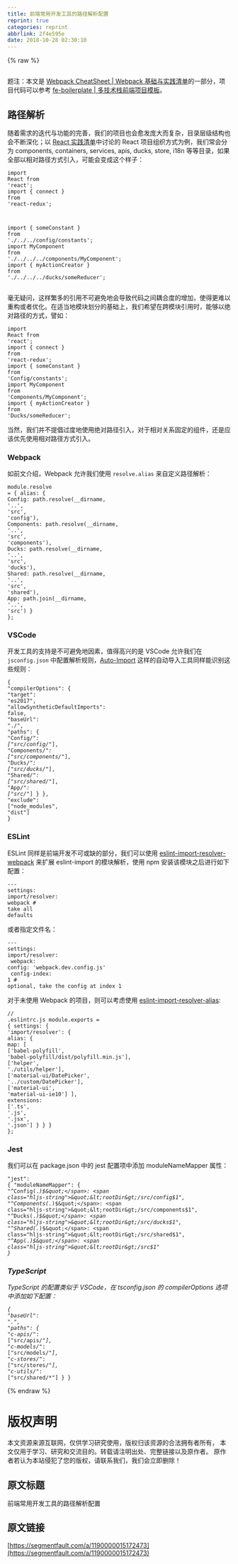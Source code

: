 ```yaml
---
title: 前端常用开发工具的路径解析配置
reprint: true
categories: reprint
abbrlink: 2f4e595e
date: 2018-10-28 02:30:10
---
```


{% raw %}
<p><span class="img-wrap"><img data-src="/img/remote/1460000015172478" src="https://static.alili.tech/img/remote/1460000015172478" alt="" title="" style="cursor:pointer;display:inline"></span></p><p>&#x9898;&#x6CE8;&#xFF1A;&#x672C;&#x6587;&#x662F; <a href="https://github.com/wxyyxc1992/Awesome-CheatSheet/blob/master/Web/DevPractices/Bundler/Webpack-CheatSheet.md" rel="nofollow noreferrer" target="_blank">Webpack CheatSheet | Webpack &#x57FA;&#x7840;&#x4E0E;&#x5B9E;&#x8DF5;&#x6E05;&#x5355;</a>&#x7684;&#x4E00;&#x90E8;&#x5206;&#xFF0C;&#x9879;&#x76EE;&#x4EE3;&#x7801;&#x53EF;&#x4EE5;&#x53C2;&#x8003; <a href="https://github.com/wxyyxc1992/fe-boilerplate" rel="nofollow noreferrer" target="_blank">fe-boilerplate | &#x591A;&#x6280;&#x672F;&#x6808;&#x524D;&#x7AEF;&#x9879;&#x76EE;&#x6A21;&#x677F;</a>&#x3002;</p><h2 id="articleHeader0">&#x8DEF;&#x5F84;&#x89E3;&#x6790;</h2><p>&#x968F;&#x7740;&#x9700;&#x6C42;&#x7684;&#x8FED;&#x4EE3;&#x4E0E;&#x529F;&#x80FD;&#x7684;&#x5B8C;&#x5584;&#xFF0C;&#x6211;&#x4EEC;&#x7684;&#x9879;&#x76EE;&#x4E5F;&#x4F1A;&#x6108;&#x53D1;&#x5E9E;&#x5927;&#x800C;&#x590D;&#x6742;&#xFF0C;&#x76EE;&#x5F55;&#x5C42;&#x7EA7;&#x7ED3;&#x6784;&#x4E5F;&#x4F1A;&#x4E0D;&#x65AD;&#x6DF1;&#x5316;&#xFF1B;&#x4EE5; <a href="https://parg.co/YWj" rel="nofollow noreferrer" target="_blank">React &#x5B9E;&#x8DF5;&#x6E05;&#x5355;</a>&#x4E2D;&#x8BA8;&#x8BBA;&#x7684; React &#x9879;&#x76EE;&#x7EC4;&#x7EC7;&#x65B9;&#x5F0F;&#x4E3A;&#x4F8B;&#xFF0C;&#x6211;&#x4EEC;&#x5E38;&#x4F1A;&#x5206;&#x4E3A; components, containers, services, apis, ducks, store, i18n &#x7B49;&#x7B49;&#x76EE;&#x5F55;&#xFF0C;&#x5982;&#x679C;&#x5168;&#x90E8;&#x4EE5;&#x76F8;&#x5BF9;&#x8DEF;&#x5F84;&#x65B9;&#x5F0F;&#x5F15;&#x5165;&#xFF0C;&#x53EF;&#x80FD;&#x4F1A;&#x53D8;&#x6210;&#x8FD9;&#x4E2A;&#x6837;&#x5B50;&#xFF1A;</p><div class="widget-codetool" style="display:none"><div class="widget-codetool--inner"><span class="selectCode code-tool" data-toggle="tooltip" data-placement="top" title="" data-original-title="&#x5168;&#x9009;"></span> <span type="button" class="copyCode code-tool" data-toggle="tooltip" data-placement="top" data-clipboard-text="import React from &apos;react&apos;;
import { connect } from &apos;react-redux&apos;;

import { someConstant } from &apos;./../../config/constants&apos;;
import MyComponent from &apos;./../../../components/MyComponent&apos;;
import { myActionCreator } from &apos;./../../../ducks/someReducer&apos;;" title="" data-original-title="&#x590D;&#x5236;"></span> <span type="button" class="saveToNote code-tool" data-toggle="tooltip" data-placement="top" title="" data-original-title="&#x653E;&#x8FDB;&#x7B14;&#x8BB0;"></span></div></div><pre class="javascript hljs"><code class="js"><span class="hljs-keyword">import</span> React <span class="hljs-keyword">from</span> <span class="hljs-string">&apos;react&apos;</span>;
<span class="hljs-keyword">import</span> { connect } <span class="hljs-keyword">from</span> <span class="hljs-string">&apos;react-redux&apos;</span>;

<span class="hljs-keyword">import</span> { someConstant } <span class="hljs-keyword">from</span> <span class="hljs-string">&apos;./../../config/constants&apos;</span>;
<span class="hljs-keyword">import</span> MyComponent <span class="hljs-keyword">from</span> <span class="hljs-string">&apos;./../../../components/MyComponent&apos;</span>;
<span class="hljs-keyword">import</span> { myActionCreator } <span class="hljs-keyword">from</span> <span class="hljs-string">&apos;./../../../ducks/someReducer&apos;</span>;</code></pre><p>&#x6BEB;&#x65E0;&#x7591;&#x95EE;&#xFF0C;&#x8FD9;&#x6837;&#x7E41;&#x591A;&#x7684;&#x5F15;&#x7528;&#x4E0D;&#x53EF;&#x907F;&#x514D;&#x5730;&#x4F1A;&#x5BFC;&#x81F4;&#x4EE3;&#x7801;&#x4E4B;&#x95F4;&#x8026;&#x5408;&#x5EA6;&#x7684;&#x589E;&#x52A0;&#xFF0C;&#x4F7F;&#x5F97;&#x66F4;&#x96BE;&#x4EE5;&#x91CD;&#x6784;&#x6216;&#x8005;&#x4F18;&#x5316;&#x3002;&#x5728;&#x9002;&#x5F53;&#x5730;&#x6A21;&#x5757;&#x5212;&#x5206;&#x7684;&#x57FA;&#x7840;&#x4E0A;&#xFF0C;&#x6211;&#x4EEC;&#x5E0C;&#x671B;&#x5728;&#x8DE8;&#x6A21;&#x5757;&#x5F15;&#x7528;&#x65F6;&#xFF0C;&#x80FD;&#x591F;&#x4EE5;&#x7EDD;&#x5BF9;&#x8DEF;&#x5F84;&#x7684;&#x65B9;&#x5F0F;&#xFF0C;&#x8B6C;&#x5982;&#xFF1A;</p><div class="widget-codetool" style="display:none"><div class="widget-codetool--inner"><span class="selectCode code-tool" data-toggle="tooltip" data-placement="top" title="" data-original-title="&#x5168;&#x9009;"></span> <span type="button" class="copyCode code-tool" data-toggle="tooltip" data-placement="top" data-clipboard-text="import React from &apos;react&apos;;
import { connect } from &apos;react-redux&apos;;
import { someConstant } from &apos;Config/constants&apos;;
import MyComponent from &apos;Components/MyComponent&apos;;
import { myActionCreator } from &apos;Ducks/someReducer&apos;;" title="" data-original-title="&#x590D;&#x5236;"></span> <span type="button" class="saveToNote code-tool" data-toggle="tooltip" data-placement="top" title="" data-original-title="&#x653E;&#x8FDB;&#x7B14;&#x8BB0;"></span></div></div><pre class="javascript hljs"><code class="js"><span class="hljs-keyword">import</span> React <span class="hljs-keyword">from</span> <span class="hljs-string">&apos;react&apos;</span>;
<span class="hljs-keyword">import</span> { connect } <span class="hljs-keyword">from</span> <span class="hljs-string">&apos;react-redux&apos;</span>;
<span class="hljs-keyword">import</span> { someConstant } <span class="hljs-keyword">from</span> <span class="hljs-string">&apos;Config/constants&apos;</span>;
<span class="hljs-keyword">import</span> MyComponent <span class="hljs-keyword">from</span> <span class="hljs-string">&apos;Components/MyComponent&apos;</span>;
<span class="hljs-keyword">import</span> { myActionCreator } <span class="hljs-keyword">from</span> <span class="hljs-string">&apos;Ducks/someReducer&apos;</span>;</code></pre><p>&#x5F53;&#x7136;&#xFF0C;&#x6211;&#x4EEC;&#x5E76;&#x4E0D;&#x63D0;&#x5021;&#x8FC7;&#x5EA6;&#x5730;&#x4F7F;&#x7528;&#x7EDD;&#x5BF9;&#x8DEF;&#x5F84;&#x5F15;&#x5165;&#xFF0C;&#x5BF9;&#x4E8E;&#x76F8;&#x5BF9;&#x5173;&#x7CFB;&#x56FA;&#x5B9A;&#x7684;&#x7EC4;&#x4EF6;&#xFF0C;&#x8FD8;&#x662F;&#x5E94;&#x8BE5;&#x4F18;&#x5148;&#x4F7F;&#x7528;&#x76F8;&#x5BF9;&#x8DEF;&#x5F84;&#x65B9;&#x5F0F;&#x5F15;&#x5165;&#x3002;</p><h3 id="articleHeader1">Webpack</h3><p>&#x5982;&#x524D;&#x6587;&#x4ECB;&#x7ECD;&#xFF0C;Webpack &#x5141;&#x8BB8;&#x6211;&#x4EEC;&#x4F7F;&#x7528; <code>resolve.alias</code> &#x6765;&#x81EA;&#x5B9A;&#x4E49;&#x8DEF;&#x5F84;&#x89E3;&#x6790;&#xFF1A;</p><div class="widget-codetool" style="display:none"><div class="widget-codetool--inner"><span class="selectCode code-tool" data-toggle="tooltip" data-placement="top" title="" data-original-title="&#x5168;&#x9009;"></span> <span type="button" class="copyCode code-tool" data-toggle="tooltip" data-placement="top" data-clipboard-text="module.resolve = {
  alias: {
    Config: path.resolve(__dirname, &apos;..&apos;, &apos;src&apos;, &apos;config&apos;),
    Components: path.resolve(__dirname, &apos;..&apos;, &apos;src&apos;, &apos;components&apos;),
    Ducks: path.resolve(__dirname, &apos;..&apos;, &apos;src&apos;, &apos;ducks&apos;),
    Shared: path.resolve(__dirname, &apos;..&apos;, &apos;src&apos;, &apos;shared&apos;),
    App: path.join(__dirname, &apos;..&apos;, &apos;src&apos;)
  }
};" title="" data-original-title="&#x590D;&#x5236;"></span> <span type="button" class="saveToNote code-tool" data-toggle="tooltip" data-placement="top" title="" data-original-title="&#x653E;&#x8FDB;&#x7B14;&#x8BB0;"></span></div></div><pre class="javascript hljs"><code class="js"><span class="hljs-built_in">module</span>.resolve = {
  <span class="hljs-attr">alias</span>: {
    <span class="hljs-attr">Config</span>: path.resolve(__dirname, <span class="hljs-string">&apos;..&apos;</span>, <span class="hljs-string">&apos;src&apos;</span>, <span class="hljs-string">&apos;config&apos;</span>),
    <span class="hljs-attr">Components</span>: path.resolve(__dirname, <span class="hljs-string">&apos;..&apos;</span>, <span class="hljs-string">&apos;src&apos;</span>, <span class="hljs-string">&apos;components&apos;</span>),
    <span class="hljs-attr">Ducks</span>: path.resolve(__dirname, <span class="hljs-string">&apos;..&apos;</span>, <span class="hljs-string">&apos;src&apos;</span>, <span class="hljs-string">&apos;ducks&apos;</span>),
    <span class="hljs-attr">Shared</span>: path.resolve(__dirname, <span class="hljs-string">&apos;..&apos;</span>, <span class="hljs-string">&apos;src&apos;</span>, <span class="hljs-string">&apos;shared&apos;</span>),
    <span class="hljs-attr">App</span>: path.join(__dirname, <span class="hljs-string">&apos;..&apos;</span>, <span class="hljs-string">&apos;src&apos;</span>)
  }
};</code></pre><h3 id="articleHeader2">VSCode</h3><p>&#x5F00;&#x53D1;&#x5DE5;&#x5177;&#x7684;&#x652F;&#x6301;&#x662F;&#x4E0D;&#x53EF;&#x907F;&#x514D;&#x5730;&#x56E0;&#x7D20;&#xFF0C;&#x503C;&#x5F97;&#x9AD8;&#x5174;&#x7684;&#x662F; VSCode &#x5141;&#x8BB8;&#x6211;&#x4EEC;&#x5728; <code>jsconfig.json</code> &#x4E2D;&#x914D;&#x7F6E;&#x89E3;&#x6790;&#x89C4;&#x5219;&#xFF0C;<a href="https://github.com/soates/Auto-Import" rel="nofollow noreferrer" target="_blank">Auto-Import</a> &#x8FD9;&#x6837;&#x7684;&#x81EA;&#x52A8;&#x5BFC;&#x5165;&#x5DE5;&#x5177;&#x540C;&#x6837;&#x80FD;&#x8BC6;&#x522B;&#x8FD9;&#x4E9B;&#x89C4;&#x5219;&#xFF1A;</p><div class="widget-codetool" style="display:none"><div class="widget-codetool--inner"><span class="selectCode code-tool" data-toggle="tooltip" data-placement="top" title="" data-original-title="&#x5168;&#x9009;"></span> <span type="button" class="copyCode code-tool" data-toggle="tooltip" data-placement="top" data-clipboard-text="{
  &quot;compilerOptions&quot;: {
    &quot;target&quot;: &quot;es2017&quot;,
    &quot;allowSyntheticDefaultImports&quot;: false,
    &quot;baseUrl&quot;: &quot;./&quot;,
    &quot;paths&quot;: {
      &quot;Config/*&quot;: [&quot;src/config/*&quot;],
      &quot;Components/*&quot;: [&quot;src/components/*&quot;],
      &quot;Ducks/*&quot;: [&quot;src/ducks/*&quot;],
      &quot;Shared/*&quot;: [&quot;src/shared/*&quot;],
      &quot;App/*&quot;: [&quot;src/*&quot;]
    }
  },
  &quot;exclude&quot;: [&quot;node_modules&quot;, &quot;dist&quot;]
}" title="" data-original-title="&#x590D;&#x5236;"></span> <span type="button" class="saveToNote code-tool" data-toggle="tooltip" data-placement="top" title="" data-original-title="&#x653E;&#x8FDB;&#x7B14;&#x8BB0;"></span></div></div><pre class="javascript hljs"><code class="js">{
  <span class="hljs-string">&quot;compilerOptions&quot;</span>: {
    <span class="hljs-string">&quot;target&quot;</span>: <span class="hljs-string">&quot;es2017&quot;</span>,
    <span class="hljs-string">&quot;allowSyntheticDefaultImports&quot;</span>: <span class="hljs-literal">false</span>,
    <span class="hljs-string">&quot;baseUrl&quot;</span>: <span class="hljs-string">&quot;./&quot;</span>,
    <span class="hljs-string">&quot;paths&quot;</span>: {
      <span class="hljs-string">&quot;Config/*&quot;</span>: [<span class="hljs-string">&quot;src/config/*&quot;</span>],
      <span class="hljs-string">&quot;Components/*&quot;</span>: [<span class="hljs-string">&quot;src/components/*&quot;</span>],
      <span class="hljs-string">&quot;Ducks/*&quot;</span>: [<span class="hljs-string">&quot;src/ducks/*&quot;</span>],
      <span class="hljs-string">&quot;Shared/*&quot;</span>: [<span class="hljs-string">&quot;src/shared/*&quot;</span>],
      <span class="hljs-string">&quot;App/*&quot;</span>: [<span class="hljs-string">&quot;src/*&quot;</span>]
    }
  },
  <span class="hljs-string">&quot;exclude&quot;</span>: [<span class="hljs-string">&quot;node_modules&quot;</span>, <span class="hljs-string">&quot;dist&quot;</span>]
}</code></pre><h3 id="articleHeader3">ESLint</h3><p>ESLint &#x540C;&#x6837;&#x662F;&#x524D;&#x7AEF;&#x5F00;&#x53D1;&#x4E0D;&#x53EF;&#x6216;&#x7F3A;&#x7684;&#x90E8;&#x5206;&#xFF0C;&#x6211;&#x4EEC;&#x53EF;&#x4EE5;&#x4F7F;&#x7528; <a href="https://www.npmjs.com/package/eslint-import-resolver-webpack" rel="nofollow noreferrer" target="_blank">eslint-import-resolver-webpack</a> &#x6765;&#x6269;&#x5C55; eslint-import &#x7684;&#x6A21;&#x5757;&#x89E3;&#x6790;&#xFF0C;&#x4F7F;&#x7528; npm &#x5B89;&#x88C5;&#x8BE5;&#x6A21;&#x5757;&#x4E4B;&#x540E;&#x8FDB;&#x884C;&#x5982;&#x4E0B;&#x914D;&#x7F6E;&#xFF1A;</p><div class="widget-codetool" style="display:none"><div class="widget-codetool--inner"><span class="selectCode code-tool" data-toggle="tooltip" data-placement="top" title="" data-original-title="&#x5168;&#x9009;"></span> <span type="button" class="copyCode code-tool" data-toggle="tooltip" data-placement="top" data-clipboard-text="---
settings:
  import/resolver: webpack  # take all defaults" title="" data-original-title="&#x590D;&#x5236;"></span> <span type="button" class="saveToNote code-tool" data-toggle="tooltip" data-placement="top" title="" data-original-title="&#x653E;&#x8FDB;&#x7B14;&#x8BB0;"></span></div></div><pre class="yaml hljs"><code class="yaml"><span class="hljs-meta">---</span>
<span class="hljs-attr">settings:</span>
  <span class="hljs-string">import/resolver:</span> <span class="hljs-string">webpack</span>  <span class="hljs-comment"># take all defaults</span></code></pre><p>&#x6216;&#x8005;&#x6307;&#x5B9A;&#x6587;&#x4EF6;&#x540D;&#xFF1A;</p><div class="widget-codetool" style="display:none"><div class="widget-codetool--inner"><span class="selectCode code-tool" data-toggle="tooltip" data-placement="top" title="" data-original-title="&#x5168;&#x9009;"></span> <span type="button" class="copyCode code-tool" data-toggle="tooltip" data-placement="top" data-clipboard-text="---
settings:
  import/resolver:
    webpack:
      config: &apos;webpack.dev.config.js&apos;
      config-index: 1   # optional, take the config at index 1" title="" data-original-title="&#x590D;&#x5236;"></span> <span type="button" class="saveToNote code-tool" data-toggle="tooltip" data-placement="top" title="" data-original-title="&#x653E;&#x8FDB;&#x7B14;&#x8BB0;"></span></div></div><pre class="yaml hljs"><code class="yaml"><span class="hljs-meta">---</span>
<span class="hljs-attr">settings:</span>
  <span class="hljs-string">import/resolver:</span>
<span class="hljs-attr">    webpack:</span>
<span class="hljs-attr">      config:</span> <span class="hljs-string">&apos;webpack.dev.config.js&apos;</span>
<span class="hljs-attr">      config-index:</span> <span class="hljs-number">1</span>   <span class="hljs-comment"># optional, take the config at index 1</span></code></pre><p>&#x5BF9;&#x4E8E;&#x672A;&#x4F7F;&#x7528; Webpack &#x7684;&#x9879;&#x76EE;&#xFF0C;&#x5219;&#x53EF;&#x4EE5;&#x8003;&#x8651;&#x4F7F;&#x7528; <a href="https://www.npmjs.com/package/eslint-import-resolver-alias" rel="nofollow noreferrer" target="_blank">eslint-import-resolver-alias</a>:</p><div class="widget-codetool" style="display:none"><div class="widget-codetool--inner"><span class="selectCode code-tool" data-toggle="tooltip" data-placement="top" title="" data-original-title="&#x5168;&#x9009;"></span> <span type="button" class="copyCode code-tool" data-toggle="tooltip" data-placement="top" data-clipboard-text="// .eslintrc.js
module.exports = {
  settings: {
    &apos;import/resolver&apos;: {
      alias: {
        map: [
          [&apos;babel-polyfill&apos;, &apos;babel-polyfill/dist/polyfill.min.js&apos;],
          [&apos;helper&apos;, &apos;./utils/helper&apos;],
          [&apos;material-ui/DatePicker&apos;, &apos;../custom/DatePicker&apos;],
          [&apos;material-ui&apos;, &apos;material-ui-ie10&apos;]
        ],
        extensions: [&apos;.ts&apos;, &apos;.js&apos;, &apos;.jsx&apos;, &apos;.json&apos;]
      }
    }
  }
};" title="" data-original-title="&#x590D;&#x5236;"></span> <span type="button" class="saveToNote code-tool" data-toggle="tooltip" data-placement="top" title="" data-original-title="&#x653E;&#x8FDB;&#x7B14;&#x8BB0;"></span></div></div><pre class="javascript hljs"><code class="js"><span class="hljs-comment">// .eslintrc.js</span>
<span class="hljs-built_in">module</span>.exports = {
  <span class="hljs-attr">settings</span>: {
    <span class="hljs-string">&apos;import/resolver&apos;</span>: {
      <span class="hljs-attr">alias</span>: {
        <span class="hljs-attr">map</span>: [
          [<span class="hljs-string">&apos;babel-polyfill&apos;</span>, <span class="hljs-string">&apos;babel-polyfill/dist/polyfill.min.js&apos;</span>],
          [<span class="hljs-string">&apos;helper&apos;</span>, <span class="hljs-string">&apos;./utils/helper&apos;</span>],
          [<span class="hljs-string">&apos;material-ui/DatePicker&apos;</span>, <span class="hljs-string">&apos;../custom/DatePicker&apos;</span>],
          [<span class="hljs-string">&apos;material-ui&apos;</span>, <span class="hljs-string">&apos;material-ui-ie10&apos;</span>]
        ],
        <span class="hljs-attr">extensions</span>: [<span class="hljs-string">&apos;.ts&apos;</span>, <span class="hljs-string">&apos;.js&apos;</span>, <span class="hljs-string">&apos;.jsx&apos;</span>, <span class="hljs-string">&apos;.json&apos;</span>]
      }
    }
  }
};</code></pre><h3 id="articleHeader4">Jest</h3><p>&#x6211;&#x4EEC;&#x53EF;&#x4EE5;&#x5728; package.json &#x4E2D;&#x7684; jest &#x914D;&#x7F6E;&#x9879;&#x4E2D;&#x6DFB;&#x52A0; moduleNameMapper &#x5C5E;&#x6027;&#xFF1A;</p><div class="widget-codetool" style="display:none"><div class="widget-codetool--inner"><span class="selectCode code-tool" data-toggle="tooltip" data-placement="top" title="" data-original-title="&#x5168;&#x9009;"></span> <span type="button" class="copyCode code-tool" data-toggle="tooltip" data-placement="top" data-clipboard-text="&quot;jest&quot;: {
  &quot;moduleNameMapper&quot;: {
    &quot;^Config(.*)$&quot;: &quot;&lt;rootDir&gt;/src/config$1&quot;,
    &quot;^Components(.*)$&quot;: &quot;&lt;rootDir&gt;/src/components$1&quot;,
    &quot;^Ducks(.*)$&quot;: &quot;&lt;rootDir&gt;/src/ducks$1&quot;,
    &quot;^Shared(.*)$&quot;: &quot;&lt;rootDir&gt;/src/shared$1&quot;,
    &quot;^App(.*)$&quot;: &quot;&lt;rootDir&gt;/src$1&quot;
}" title="" data-original-title="&#x590D;&#x5236;"></span> <span type="button" class="saveToNote code-tool" data-toggle="tooltip" data-placement="top" title="" data-original-title="&#x653E;&#x8FDB;&#x7B14;&#x8BB0;"></span></div></div><pre class="json hljs"><code class="json"><span class="hljs-string">&quot;jest&quot;</span>: {
  <span class="hljs-attr">&quot;moduleNameMapper&quot;</span>: {
    <span class="hljs-attr">&quot;^Config(.*)$&quot;</span>: <span class="hljs-string">&quot;&lt;rootDir&gt;/src/config$1&quot;</span>,
    <span class="hljs-attr">&quot;^Components(.*)$&quot;</span>: <span class="hljs-string">&quot;&lt;rootDir&gt;/src/components$1&quot;</span>,
    <span class="hljs-attr">&quot;^Ducks(.*)$&quot;</span>: <span class="hljs-string">&quot;&lt;rootDir&gt;/src/ducks$1&quot;</span>,
    <span class="hljs-attr">&quot;^Shared(.*)$&quot;</span>: <span class="hljs-string">&quot;&lt;rootDir&gt;/src/shared$1&quot;</span>,
    <span class="hljs-attr">&quot;^App(.*)$&quot;</span>: <span class="hljs-string">&quot;&lt;rootDir&gt;/src$1&quot;</span>
}</code></pre><h3 id="articleHeader5">TypeScript</h3><p>TypeScript &#x7684;&#x914D;&#x7F6E;&#x7C7B;&#x4F3C;&#x4E8E; VSCode&#xFF0C;&#x5728; tsconfig.json &#x7684; compilerOptions &#x9009;&#x9879;&#x4E2D;&#x6DFB;&#x52A0;&#x5982;&#x4E0B;&#x914D;&#x7F6E;&#xFF1A;</p><div class="widget-codetool" style="display:none"><div class="widget-codetool--inner"><span class="selectCode code-tool" data-toggle="tooltip" data-placement="top" title="" data-original-title="&#x5168;&#x9009;"></span> <span type="button" class="copyCode code-tool" data-toggle="tooltip" data-placement="top" data-clipboard-text="{
  &quot;baseUrl&quot;: &quot;.&quot;,
  &quot;paths&quot;: {
    &quot;c-apis/*&quot;: [&quot;src/apis/*&quot;],
    &quot;c-models/*&quot;: [&quot;src/models/*&quot;],
    &quot;c-stores/*&quot;: [&quot;src/stores/*&quot;],
    &quot;c-utils/*&quot;: [&quot;src/shared/*&quot;]
  }
}" title="" data-original-title="&#x590D;&#x5236;"></span> <span type="button" class="saveToNote code-tool" data-toggle="tooltip" data-placement="top" title="" data-original-title="&#x653E;&#x8FDB;&#x7B14;&#x8BB0;"></span></div></div><pre class="json hljs"><code class="json">{
  <span class="hljs-attr">&quot;baseUrl&quot;</span>: <span class="hljs-string">&quot;.&quot;</span>,
  <span class="hljs-attr">&quot;paths&quot;</span>: {
    <span class="hljs-attr">&quot;c-apis/*&quot;</span>: [<span class="hljs-string">&quot;src/apis/*&quot;</span>],
    <span class="hljs-attr">&quot;c-models/*&quot;</span>: [<span class="hljs-string">&quot;src/models/*&quot;</span>],
    <span class="hljs-attr">&quot;c-stores/*&quot;</span>: [<span class="hljs-string">&quot;src/stores/*&quot;</span>],
    <span class="hljs-attr">&quot;c-utils/*&quot;</span>: [<span class="hljs-string">&quot;src/shared/*&quot;</span>]
  }
}</code></pre>
{% endraw %}

# 版权声明
本文资源来源互联网，仅供学习研究使用，版权归该资源的合法拥有者所有，
本文仅用于学习、研究和交流目的。转载请注明出处、完整链接以及原作者。
原作者若认为本站侵犯了您的版权，请联系我们，我们会立即删除！

## 原文标题
前端常用开发工具的路径解析配置

## 原文链接
[https://segmentfault.com/a/1190000015172473](https://segmentfault.com/a/1190000015172473)


